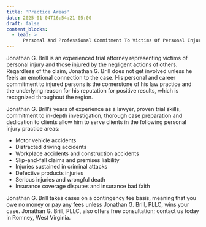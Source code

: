 ```yaml
---
title: 'Practice Areas'
date: 2025-01-04T16:54:21-05:00
draft: false
content_blocks:
  - lead: >
      Personal And Professional Commitment To Victims Of Personal Injury In West Virginia
---
```


Jonathan G. Brill is an experienced trial attorney representing victims of personal injury and those injured by the negligent actions of others. Regardless of the claim, Jonathan G. Brill does not get involved unless he feels an emotional connection to the case. His personal and career commitment to injured persons is the cornerstone of his law practice and the underlying reason for his reputation for positive results, which is recognized throughout the region.

Jonathan G. Brill’s years of experience as a lawyer, proven trial skills, commitment to in-depth investigation, thorough case preparation and dedication to clients allow him to serve clients in the following personal injury practice areas:

  - Motor vehicle accidents
  - Distracted driving accidents
  - Workplace accidents and construction accidents
  - Slip-and-fall claims and premises liability
  - Injuries sustained in criminal attacks
  - Defective products injuries
  - Serious injuries and wrongful death
  - Insurance coverage disputes and insurance bad faith

Jonathan G. Brill takes cases on a contingency fee basis, meaning that you owe no money or pay any fees unless Jonathan G. Brill, PLLC, wins your case. Jonathan G. Brill, PLLC, also offers free consultation; contact us today in Romney, West Virginia.